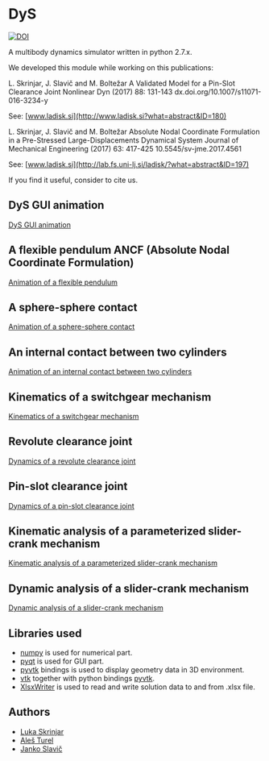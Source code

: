 # DyS
[![DOI](https://zenodo.org/badge/41781249.svg)](https://zenodo.org/badge/latestdoi/41781249)

A multibody dynamics simulator written in python 2.7.x.

We developed this module while working on this publications:

L. Skrinjar, J. Slavič and M. Boltežar
A Validated Model for a Pin-Slot Clearance Joint
Nonlinear Dyn (2017) 88: 131-143 dx.doi.org/10.1007/s11071-016-3234-y

See: [www.ladisk.si](http://www.ladisk.si?what=abstract&ID=180)

L. Skrinjar, J. Slavič and M. Boltežar
Absolute Nodal Coordinate Formulation in a Pre-Stressed Large-Displacements Dynamical System
Journal of Mechanical Engineering (2017) 63: 417-425 10.5545/sv-jme.2017.4561

See: [www.ladisk.si](http://lab.fs.uni-lj.si/ladisk/?what=abstract&ID=197)

If you find it useful, consider to cite us.

DyS GUI animation
-
[DyS GUI animation](https://youtu.be/A6Ha2OFU29I)

A flexible pendulum ANCF (Absolute Nodal Coordinate Formulation)
-----------------------
[Animation of a flexible pendulum](https://youtu.be/rxF4enD211U)    


A sphere-sphere contact
-----------------------
[Animation of a sphere-sphere contact](https://youtu.be/AbfBHoHNrQs)


An internal contact between two cylinders
-----------------------
[Animation of an internal contact between two cylinders](https://youtu.be/AryAaL_-Wtw)    


Kinematics of a switchgear mechanism
-----------------------
[Kinematics of a switchgear mechanism](https://youtu.be/-61Tt7VFoeI) 


Revolute clearance joint
-----------------------
[Dynamics of a revolute clearance joint](https://youtu.be/m8xA8jZL5jg)


Pin-slot clearance joint
-----------------------
[Dynamics of a pin-slot clearance joint](https://youtu.be/A29_t1LrA_8)


Kinematic analysis of a parameterized slider-crank mechanism
-----------------------
[Kinematic analysis of a parameterized slider-crank mechanism](https://youtu.be/o5CIaI6hqw4)


Dynamic analysis of a slider-crank mechanism
-----------------------
[Dynamic analysis of a slider-crank mechanism](https://youtu.be/QZYYzvIH95s)


Libraries used
----------------
* [numpy](http://www.numpy.org/) is used for numerical part.
* [pyqt](http://www.riverbankcomputing.co.uk/software/pyqt/intro) is used for GUI part.
* [pyvtk](https://pypi.python.org/pypi/vtk) bindings is used to display geometry data in 3D environment.
* [vtk](https://www.vtk.org/) together with python bindings [pyvtk](https://pypi.python.org/pypi/vtk).
* [XlsxWriter](https://pypi.python.org/pypi/XlsxWriter#downloads) is used to read and write solution data to and from .xlsx file.

## Authors

- [Luka Skrinjar](http://ladisk.si/?what=incfl&flnm=skrinjar.php)
- [Aleš Turel](http://ladisk.si/?what=incfl&flnm=turel.php)
- [Janko Slavič](http://ladisk.si/?what=incfl&flnm=slavic.php)